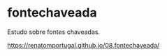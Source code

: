 # fontechaveada
Estudo sobre fontes chaveadas.

https://renatomportugal.github.io/08.fontechaveada/
